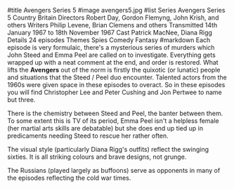 #title Avengers Series 5
#image	avengers5.jpg
#list
Series	Avengers Series 5
Country	Britain
Directors	Robert Day, Gordon Flemyng, John Krish, and others
Writers	Philip Levene, Brian Clemens and others
Transmitted	14th January 1967 to 18th November 1967
Cast	Patrick MacNee, Diana Rigg
Details	24 episodes
Themes	Spies Comedy Fantasy
#markdown
Each episode is very formulaic, there's a mysterious series of murders which
John Steed and Emma Peel are called on to investigate. Everything gets wrapped
up with a neat comment at the end, and order is restored. What lifts the **Avengers**
out of the norm is firstly the quixotic (or lunatic) people and situations that the
Steed / Peel duo encounter. Talented actors from the 1960s were given
space in these episodes to overact. So in these episodes you will find Christopher
Lee and Peter Cushing and Jon Pertwee to name but three.

There is the chemistry between Steed and Peel, the banter between them. To some
extent this is TV of its period, Emma Peel isn't a helpless female (her martial
arts skills are debatable) but she does end up tied up in predicaments needing Steed to rescue
her rather often.

The visual style (particularly Diana Rigg's outfits) reflect the swinging sixties. It is
all striking colours and brave designs, not grunge.

The Russians (played largely as buffoons) serve as opponents in many of the episodes
reflecting the cold war times.
